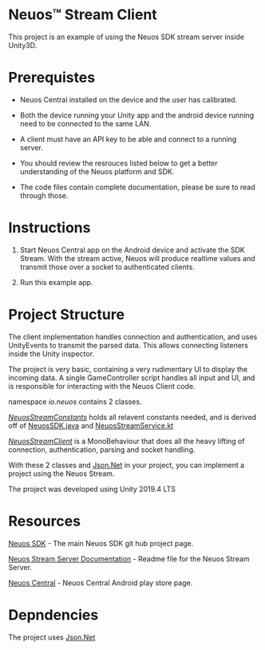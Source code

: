 # Neuos™ Stream Client

This project is an example of using the Neuos SDK stream server inside Unity3D.

# Prerequistes

- Neuos Central installed on the device and the user has calibrated.

- Both the device running your Unity app and the android device running need to be connected to the same LAN.

- A client must have an API key to be able and connect to a running server.

- You should review the resrouces listed below to get a better understanding of the Neuos platform and SDK.

- The code files contain complete documentation, please be sure to read through those.

# Instructions

1. Start Neuos Central app on the Android device and activate the SDK Stream.
With the stream active, Neuos will produce realtime values and transmit those over a socket to authenticated clients.

2. Run this example app.

# Project Structure

The client implementation handles connection and authentication, and uses UnityEvents to transmit the parsed data. This allows connecting listeners inside the Unity inspector.

The project is very basic, containing a very rudimentary UI to display the incoming data. A single GameController script handles all input and UI, and is responsible for interacting with the Neuos Client code.

namespace *io.neuos* contains 2 classes.

*[NeuosStreamConstants](/Assets/Scripts/io/neuos/NeuosStreamConstants.cs)* holds all relavent constants needed, and is derived off of [NeuosSDK.java](https://github.com/arctop/Neuos-SDK/blob/main/neuosSDK/src/main/java/io/neuos/NeuosSDK.java)
 and [NeuosStreamService.kt](https://github.com/arctop/Neuos-SDK/blob/main/neuosSDK/src/main/java/io/neuos/NeuosStreamService.kt)

*[NeuosStreamClient](/Assets/Scripts/io/neuos/NeuosStreamClient.cs)* is a MonoBehaviour that does all the heavy lifting of connection, authentication, parsing and socket handling.

With these 2 classes and [Json.Net](https://www.newtonsoft.com/json) in your project, you can implement a project using the Neuos Stream. 

The project was developed using Unity 2019.4 LTS

# Resources

[Neuos SDK](https://github.com/arctop/Neuos-SDK) - The main Neuos SDK git hub project page.

[Neuos Stream Server Documentation](https://github.com/arctop/Neuos-SDK/blob/main/Neuos-Stream.md) - Readme file for the Neuos Stream Server.

[Neuos Central](https://play.google.com/store/apps/details?id=io.neuos.central) - Neuos Central Android play store page.

# Depndencies 

The project uses [Json.Net](https://www.newtonsoft.com/json)
